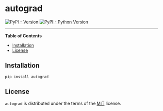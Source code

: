 # autograd

[![PyPI - Version](https://img.shields.io/pypi/v/autograd.svg)](https://pypi.org/project/autograd)
[![PyPI - Python Version](https://img.shields.io/pypi/pyversions/autograd.svg)](https://pypi.org/project/autograd)

-----

**Table of Contents**

- [Installation](#installation)
- [License](#license)

## Installation

```console
pip install autograd
```

## License

`autograd` is distributed under the terms of the [MIT](https://spdx.org/licenses/MIT.html) license.
